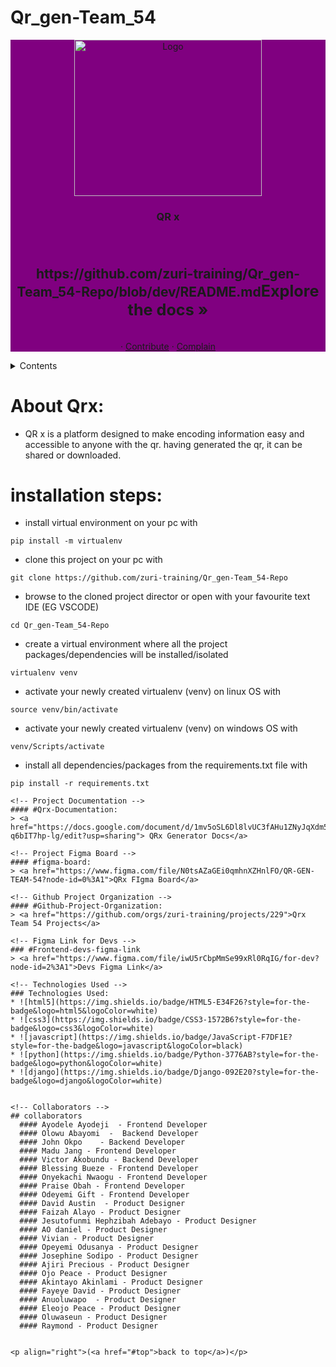 # Qr_gen-Team_54


<!-- Qrx LOGO -->
<div align="center"style="background-color:purple">
  <a href="https://github.com/zuri-training/qr_gen_team60">
    <img src="https://github.com/zuri-training/Qr_gen-Team_54-Repo/blob/dev/assets/logo.svg" alt="Logo" width="300" height="250">
  </a>

<h3 align="center">QR x</h3>
  <p align="center"><h3>
    </h3>
    <br />
    <h2>https://github.com/zuri-training/Qr_gen-Team_54-Repo/blob/dev/README.md<big>Explore the docs »</big></a></h2>
    <br />
    ·
    <a href="#issues">Contribute</a>
    ·
    <a href="#issues">Complain</a>
  </p>
</div>



<!-- main page -->
<details>
  <summary>Contents</summary>
  <ol>
    <li>
      <a href="#about-the-project">About The Project</a>
      <ul>
        <li><a href="#Qrx-Documentation">Qrx Project Documentation</a></li>
        <li><a href="#figma-board">Qrx Figma Board</a></li>  
        <li><a href="#Github-Project-Organization">Qrx Project Organization</a></li> 
        <li><a href="#Frontend-devs-figma-link">Frontend Developers figma link</a></li> 
        <li><a href="#technologies">Technologies</a></li>  
        <li><a href="#collaborators">Collaborators</a></li>
      </ul>
    </li>
  </ol>
</details>


<!-- ABOUT QRx -->
# About Qrx:
- QR x is a platform designed to make encoding information easy and accessible to anyone with the qr. having generated the qr, it can be shared or downloaded. 

# installation steps:
- install virtual environment on your pc with
```
pip install -m virtualenv
```
- clone this project on your pc with
```
git clone https://github.com/zuri-training/Qr_gen-Team_54-Repo
```
- browse to the cloned project director or open with your favourite text IDE (EG VSCODE)
```
cd Qr_gen-Team_54-Repo
```
- create a virtual environment where all the project packages/dependencies will be installed/isolated
```
virtualenv venv
```
- activate your newly created virtualenv (venv) on linux OS with
```
source venv/bin/activate
```
- activate your newly created virtualenv (venv) on windows OS with
```
venv/Scripts/activate
```
- install all dependencies/packages from the requirements.txt file with
```
pip install -r requirements.txt

<!-- Project Documentation -->
#### #Qrx-Documentation:
> <a href="https://docs.google.com/document/d/1mv5oSL6Dl8lvUC3fAHu1ZNyJqXdm5LX-q6bIT7hp-lg/edit?usp=sharing"> QRx Generator Docs</a>

<!-- Project Figma Board -->
#### #figma-board:
> <a href="https://www.figma.com/file/N0tsAZaGEi0qmhnXZHnlFO/QR-GEN-TEAM-54?node-id=0%3A1">QRx FIgma Board</a>

<!-- Github Project Organization -->
#### #Github-Project-Organization:
> <a href="https://github.com/orgs/zuri-training/projects/229">Qrx Team 54 Projects</a>

<!-- Figma Link for Devs -->
### #Frontend-devs-figma-link
> <a href="https://www.figma.com/file/iwU5rCbpMmSe99xRl0RqIG/for-dev?node-id=2%3A1">Devs Figma Link</a>

<!-- Technologies Used -->
### Technologies Used:
* ![html5](https://img.shields.io/badge/HTML5-E34F26?style=for-the-badge&logo=html5&logoColor=white)
* ![css3](https://img.shields.io/badge/CSS3-1572B6?style=for-the-badge&logo=css3&logoColor=white)
* ![javascript](https://img.shields.io/badge/JavaScript-F7DF1E?style=for-the-badge&logo=javascript&logoColor=black)
* ![python](https://img.shields.io/badge/Python-3776AB?style=for-the-badge&logo=python&logoColor=white)
* ![django](https://img.shields.io/badge/Django-092E20?style=for-the-badge&logo=django&logoColor=white)


<!-- Collaborators -->
## collaborators
  #### Ayodele Ayodeji  - Frontend Developer
  #### Olowu Abayomi  -  Backend Developer
  #### John Okpo    - Backend Developer
  #### Madu Jang - Frontend Developer
  #### Victor Akobundu - Backend Developer
  #### Blessing Bueze - Frontend Developer
  #### Onyekachi Nwaogu - Frontend Developer
  #### Praise Obah - Frontend Developer
  #### Odeyemi Gift - Frontend Developer
  #### David Austin  - Product Designer
  #### Faizah Alayo - Product Designer
  #### Jesutofunmi Hephzibah Adebayo - Product Designer
  #### AO daniel - Product Designer
  #### Vivian - Product Designer
  #### Opeyemi Odusanya - Product Designer
  #### Josephine Sodipo - Product Designer 
  #### Ajiri Precious - Product Designer
  #### Ojo Peace - Product Designer
  #### Akintayo Akinlami - Product Designer
  #### Fayeye David - Product Designer
  #### Anuoluwapo  - Product Designer
  #### Eleojo Peace - Product Designer
  #### Oluwaseun - Product Designer
  #### Raymond - Product Designer


<p align="right">(<a href="#top">back to top</a>)</p>

